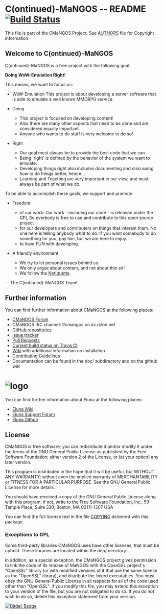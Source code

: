 # C(ontinued)-MaNGOS -- README  [![Build Status](https://travis-ci.org/ElunaLuaEngine/ElunaMangosClassic.svg?branch=master)](https://travis-ci.org/ElunaLuaEngine/ElunaMangosClassic)

This file is part of the CMaNGOS Project. See [AUTHORS](AUTHORS.md) file for Copyright information

## Welcome to C(ontinued)-MaNGOS

C(ontinued)-MaNGOS is a free project with the following goal:

  **Doing WoW-Emulation Right!**

This means, we want to focus on:

* WoW-Emulation
    This project is about developing a server software that is able to
    emulate a well known MMORPG service.

* Doing
  * This project is focused on developing content!
  * Also there are many other aspects that need to be done and are
    considered equally important.
  * Anyone who wants to do stuff is very welcome to do so!

* Right
  * Our goal must always be to provide the best code that we can.
  * Being 'right' is defined by the behavior of the system
    we want to emulate.
  * Developing things right also includes documenting and discussing
    _how_ to do things better, hence...
  * Learning and Teaching are very important in our view, and must
    always be part of what we do.

To be able to accomplish these goals, we support and promote:

* Freedom
  * of our work: Our work - including our code - is released under the GPL
    So everbody is free to use and contribute to this open source project
  * for our developers and contributers on things that interest them.
    No one here is telling anybody _what_ to do.
    If you want somebody to do something for you, pay him,
    but we are here to enjoy.
  * to have FUN with developing.

* A friendly environment
  * We try to let personal issues behind us.
  * We only argue about content, and not about thin air!
  * We follow the [Netiquette](http://tools.ietf.org/html/rfc1855).

-- The C(ontinued)-MaNGOS Team!

## Further information

  You can find further information about CMaNGOS at the following places:
  * [CMaNGOS Forum](http://cmangos.net/)
  * CMaNGOS IRC channel: #cmangos on irc.rizon.net
  * [GitHub repositories](https://github.com/cmangos/)
  * [Issue tracker](https://github.com/cmangos/issues/issues)
  * [Pull Requests](https://github.com/cmangos/mangos-tbc/pulls)
  * [Current build status on Travis CI](https://travis-ci.org/cmangos/mangos-tbc/)
  * [Wiki](https://github.com/cmangos/issues/wiki) with additional information on installation
  * [Contributing Guidelines](CONTRIBUTING.md)
  * Documentation can be found in the doc/ subdirectory and on the github wiki

# ![logo](https://dl.dropbox.com/u/98478761/eluna-DBCA-Designs.png)

  You can find further information about Eluna at the following places:
  * [Eluna Wiki](http://wiki.emudevs.com/doku.php?id=eluna)
  * [Eluna Support Forum](http://emudevs.com)
  * [Eluna Github](https://github.com/ElunaLuaEngine)

## License

  CMaNGOS is free software; you can redistribute it and/or modify
  it under the terms of the GNU General Public License as published by
  the Free Software Foundation; either version 2 of the License, or
  (at your option) any later version.

  This program is distributed in the hope that it will be useful,
  but WITHOUT ANY WARRANTY; without even the implied warranty of
  MERCHANTABILITY or FITNESS FOR A PARTICULAR PURPOSE.  See the
  GNU General Public License for more details.

  You should have received a copy of the GNU General Public License
  along with this program; if not, write to the Free Software
  Foundation, Inc., 59 Temple Place, Suite 330, Boston, MA  02111-1307  USA


  You can find the full license text in the file [COPYING](COPYING) delivered with this package.

### Exceptions to GPL

  Some third-party libraries CMaNGOS uses have other licenses, that must be
  uphold.  These libraries are located within the dep/ directory

  In addition, as a special exception, the CMaNGOS project
  gives permission to link the code of its release of MaNGOS with the
  OpenSSL project's "OpenSSL" library (or with modified versions of it
  that use the same license as the "OpenSSL" library), and distribute
  the linked executables.  You must obey the GNU General Public License
  in all respects for all of the code used other than "OpenSSL".  If you
  modify this file, you may extend this exception to your version of the
  file, but you are not obligated to do so.  If you do not wish to do
  so, delete this exception statement from your version.


[![Bitdeli Badge](https://d2weczhvl823v0.cloudfront.net/eluna-dev-mangos/elunacoreclassic/trend.png)](https://bitdeli.com/free "Bitdeli Badge")

